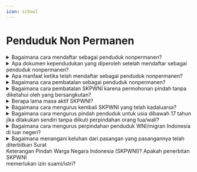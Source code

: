 ```yaml
---
icon: school
---
```


# Penduduk Non Permanen

<details>

<summary>Bagaimana cara mendaftar sebagai penduduk nonpermanen?</summary>

a. Pendaftaran secara web/daring/online/mandiri:&#x20;                                                                      Sesuai Pasal 3 Peraturan Menteri Dalam&#x20;Negeri Nomor 74 Tahun 2022 serta Surat Edara&#x20;Dirjen Dukcapil Nomor 471/18393/Dukcapil bahwa&#x20;melakukan pendaftaran penduduk nonpermanen&#x20;dapat dilakukan secara online melalui&#x20;https://penduduknonpermanen.kemendagri.go.id/.&#x20;Proses pendaftaran secara online dilakukan dimulai&#x20;dengan pendaftaran akun. Setelah akun diverifikasi&#x20;maka penduduk dapat mengisi daftar rincian&#x20;pendaftaran sebagai penduduk nonpermanen. Jika&#x20;permohonan penduduk nonpermanen telah&#x20;disetujui oleh Disdukcapil maka akan mendapatkan&#x20;notifikasi pemberitahuan melalui email.

b. Pendaftaran secara manual/luring/langsung/&#x20;tatap muka:\
Sesuai Pasal 4 Peraturan Menteri Dalam&#x20;Negeri Nomor 74 Tahun 2022, bahwa melakukan\
pendaftaran penduduk nonpermanen dapat&#x20;dilakukan secara langsung di Disdukcapil sesuai\
domisili nonpermanen dengan mengisi Formulir&#x20;Pendaftaran atau Pembatalan Penduduk\
Nonpermanen (F.1-15).

**Sumber rujukan:**

* Pasal 3 dan Pasal 4 Peraturan Menteri Dalam  &#x20;Negeri Nomor 74 Tahun 2022 tentang Pendaftaran  &#x20;Penduduk NonPermanen. ([link](https://peraturan.go.id/id/permendagri-no-74-tahun-2022))
* Surat Edaran Dirjen Dukcapil Nomor  &#x20;471/18393/Dukcapil tentang Aplikasi Pendaftaran  \
  Penduduk Nonpermanen.

{% hint style="success" %}
Dibuat:  23 Juni 2025 10:00 WIB | Perubahan terakhir: 23 Juni 2025 10:00 WIB
{% endhint %}

</details>



<details>

<summary>Apa dokumen kependudukan yang diperoleh setelah mendaftar sebagai penduduk nonpermanen?</summary>

a. Secara web/daring/online/mandiri:\
Pendaftaran penduduk nonpermanen tidak&#x20;memberikan output dokumen kependudukan. Jika\
telah berhasil mendaftar akan mendapatkan&#x20;notifikasi pemberitahuan melalui email bahwa\
telah terdaftar sebagai penduduk nonpermanen.&#x20;

b. Secara manual/luring/langsung/tatap muka:\
Pendaftaran penduduk nonpermanen tidak&#x20;memberikan output dokumen kependudukan.\
Petugas secara langsung akan menginfokan&#x20;bahwa telah terdaftar sebagai penduduk\
nonpermanen.

**Sumber rujukan:**

* Permendagri Peraturan Menteri Dalam Negeri  &#x20;Nomor 74 Tahun 2022 tentang Pendaftaran  &#x20;Penduduk NonPermanen. ([link](https://peraturan.go.id/id/permendagri-no-74-tahun-2022))
* Sumber data: Pelaporan masalah pada lapor.go.id

{% hint style="success" %}
Dibuat:  23 Juni 2025 10:00 WIB | Perubahan terakhir: 23 Juni 2025 10:00 WIB
{% endhint %}

</details>



<details>

<summary>Apa manfaat ketika telah mendaftar sebagai penduduk nonpermanen?</summary>

Pendaftaran sebagai nonpermanen memberikan&#x20;manfaat:\
a. pelayanan publik seperti disektor kesehatan,&#x20;pendidikan, tenaga kerja, perbankan dan social;\
b. perencanaan pembangunan seperti pemetaan&#x20;kebutuhan sarana dan prasarana umum;\
c. perencanaan alokasi dana daerah;\
d. pembangunan demokrasi seperti pemetaan data&#x20;pemilih pilpres; dan\
e. penegakan hukum serta pencegahan kriminal.

**Sumber rujukan:**\
Pasal 9 dan Pasal 10 Peraturan Menteri Dalam Negeri&#x20;Nomor 74 Tahun 2022 tentang Pendaftaran Penduduk&#x20;NonPermanen. ([link](https://peraturan.go.id/id/permendagri-no-74-tahun-2022))

{% hint style="success" %}
Dibuat:  23 Juni 2025 10:00 WIB | Perubahan terakhir: 23 Juni 2025 10:00 WIB
{% endhint %}

</details>



<details>

<summary>Bagaimana cara pembatalan sebagai penduduk nonpermanen?</summary>

a. Secara web/daring/online/mandiri:&#x20;                                                                                            Pembatalan dapat dilakukan melalui&#x20;https://pendudunonpermanen.kemendagri.go.id/.\
Penduduk memilih menu Riwayat kemudian pilih&#x20;kolom Aksi untuk melakukan pembatalan. Jika&#x20;permohonan telah sukses akan mendapatkan&#x20;notifikasi pemberitahuan melalui email.

\
b. Secara manual/luring/langsung/tatap muka:\
Datang ke Disdukcapil sesuai domisili&#x20;nonpermanen dan mengisi Formulir Pendaftaran&#x20;atau Pembatalan Penduduk Nonpermanen&#x20;(F.1-15) pada pembatalan sebagai penduduk&#x20;nonpermanen. Petugas akan melakukan&#x20;pembatalan melalui sistem SIAK dan akan&#x20;menginfokan kepada penduduk jika telah&#x20;dibatalkan statusnya sebagai penduduk&#x20;nonpermanen.

**Sumber rujukan:**

Pasal 3 ayat (3) dan Pasal 4 ayat (2) Peraturan&#x20;Menteri Dalam Negeri Nomor 74 Tahun 2022 tentang&#x20;Pendaftaran Penduduk Non Permanen. ([link](https://peraturan.go.id/id/permendagri-no-74-tahun-2022))

{% hint style="success" %}
Dibuat:  23 Juni 2025 10:00 WIB | Perubahan terakhir: 23 Juni 2025 10:00 WIB
{% endhint %}

</details>



<details>

<summary>Bagaimana cara pembatalan SKPWNI karena permohonan pindah tanpa diketahui oleh yang bersangkutan?</summary>

Proses pembatalan SKPWNI karena kesalahan&#x20;proses penyalahgunaan dapat dilakukan di Disdukcapil&#x20;yang menerbitkan SKPWNI dengan menerapkan asas&#x20;contrarius actus dengan membawa dokumen&#x20;pendukung.\
\
**Sumber rujukan:**

* Pasal 38 Peraturan Menteri Dalam Negeri Nomor  &#x20;108 Tahun 2019 Persyaratan dan Tata Cara  &#x20;Pendaftaran Penduduk dan Pencatatan Sipil.([link](https://peraturan.go.id/id/permendagri-no-108-tahun-2019))
* Sumber data: Pelaporan masalah pada lapor.go.id.

{% hint style="success" %}
Dibuat:  23 Juni 2025 10:00 WIB | Perubahan terakhir: 23 Juni 2025 10:00 WIB
{% endhint %}

</details>



<details>

<summary>Berapa lama masa aktif SKPWNI?</summary>

Sesuai Pasal 30 ayat (2) Peraturan Presiden&#x20;Nomor 96 Tahun 2019 masa berlaku Surat Keterangan&#x20;Pindah Warga Negara Indonesia (SKPWNI) adalah&#x20;100 hari.

**Sumber rujukan:**

* Pasal 30 ayat (2) Peraturan Menteri Dalam Negeri  &#x20;Nomor 108 Tahun 2019 Persyaratan dan Tata Cara  &#x20;Pendaftaran Penduduk dan Pencatatan Sipil. ([link](https://peraturan.go.id/id/permendagri-no-108-tahun-2019))
* Sumber data: Pelaporan masalah pada lapor.go.id.

{% hint style="success" %}
Dibuat:  23 Juni 2025 10:00 WIB | Perubahan terakhir: 23 Juni 2025 10:00 WIB
{% endhint %}

</details>



<details>

<summary>Bagaimana cara mengurus kembali SKPWNI yang telah kadaluarsa?</summary>

Jika SKPWNI telah kadaluarsa maka dapat&#x20;diurus kembali ke Disdukcapil daerah asal untuk\
menerbitkannya kembali. Jika domisli sudah terlanjut&#x20;menetap di daerah tujuan maka dapat meminta&#x20;bantuan ke Disdukcapil Kabupaten/Kota tujuan untuk&#x20;mengkomunikasikan dengan Disdukcapil&#x20;Kabupaten/Kota asal agar diterbitkan SKPWNI baru&#x20;dari Disdukcapil Kabupaten/Kota asal.\
\
**Sumber rujukan:**

* Pasal 30 ayat (5) dan Pasal 31 Peraturan Menteri  &#x20;Dalam Negeri Nomor 108 Tahun 2019 Persyaratan  &#x20;dan Tata Cara Pendaftaran Penduduk dan  &#x20;Pencatatan Sipil. ([link](https://peraturan.go.id/id/permendagri-no-108-tahun-2019))
* Sumber data: Pelaporan masalah pada lapor.go.id.

{% hint style="success" %}
Dibuat:  23 Juni 2025 10:00 WIB | Perubahan terakhir: 23 Juni 2025 10:00 WIB
{% endhint %}

</details>



<details>

<summary>Bagaimana cara mengurus pindah penduduk untuk usia dibawah 17 tahun jika dilakukan sendiri tanpa diikuti perpindahan orang tua/wali?</summary>

Berdasarkan Pasal 12 Peraturan Menteri Dalam&#x20;Negeri Nomor 108 Tahun 2019 bahwa perpindahan&#x20;penduduk untuk usia dibawah 17 tahun dapat&#x20;dilakukan dengan melampirkan syarat lainnya yaitu&#x20;surat kuasa pengasuhan anak dari orang tua/wali serta&#x20;surat pernyataan bersedia menerima sebagai anggota&#x20;keluarga dari kepala keluarga KK yang ditumpangi.\
Sumber rujukan:

* Pasal 12 Peraturan Menteri Dalam Negeri Nomor  &#x20;108 Tahun 2019 Persyaratan dan Tata Cara  &#x20;Pendaftaran Penduduk dan Pencatatan Sipil. ([link](https://peraturan.go.id/id/permendagri-no-108-tahun-2019))
* Sumber data: Pelaporan masalah pada lapor.go.id

{% hint style="success" %}
Dibuat:  23 Juni 2025 10:00 WIB | Perubahan terakhir: 23 Juni 2025 10:00 WIB
{% endhint %}

</details>



<details>

<summary>Bagaimana cara mengurus perpindahan penduduk WNI/migran Indonesia di luar negeri?</summary>

Sesuai pasal 34 Peraturan Menteri Dalam&#x20;Negeri Nomor 108 Tahun 2019 bahwa pendaftaran\
perpindahan WNI yang tinggal di luar negeri pindah ke&#x20;negara lainnya dilakukan di Perwakilan Republik&#x20;Indonesia untuk diterbitkan SKP. SKP tersebut&#x20;kemudian diserahkan dan dilaporkan ke Kantor&#x20;Perwakilan Republik Indonesia tujuan.\
\
**Sumber rujukan:**

* Pasal 34 dan 35 Peraturan Menteri Dalam Negeri  Nomor 108 Tahun 2019 Persyaratan dan Tata Cara  &#x20;Pendaftaran Penduduk dan Pencatatan Sipil.
* Sumber data: Pelaporan masalah pada lapor.go.id

{% hint style="success" %}
Dibuat:  23 Juni 2025 10:00 WIB | Perubahan terakhir: 23 Juni 2025 10:00 WIB
{% endhint %}

</details>



<details>

<summary>Bagaimana menangani keluhan dari pasangan yang pasangannya telah diterbitkan Surat<br>Keterangan Pindah Warga Negara Indonesia (SKPWNI)? Apakah penerbitan SKPWNI<br>memerlukan izin suami/istri?</summary>

Penerbitan Surat Keterangan Perempuan Warga&#x20;Negara Indonesia (SKPWNI) tidak memerlukan izin&#x20;suami/istri. Ini berarti bahwa seorang dapat&#x20;mengajukan permohonan dan menerima SKPWNI&#x20;tanpa persetujuan suami atau istri.\
\
**Sumber rujukan:**\
Rapat Koordinasi Nasional Kependudukan dan&#x20;Pencatatan Sipil Tahun 2024, Batam, 27 s.d. 29&#x20;Februari 2024.

{% hint style="success" %}
Dibuat:  23 Juni 2025 10:00 WIB | Perubahan terakhir: 23 Juni 2025 10:00 WIB
{% endhint %}

</details>
